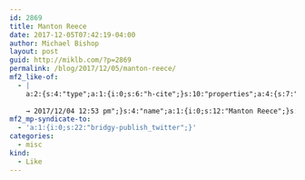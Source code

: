 ```yaml
---
id: 2869
title: Manton Reece
date: 2017-12-05T07:42:19-04:00
author: Michael Bishop
layout: post
guid: http://miklb.com/?p=2869
permalink: /blog/2017/12/05/manton-reece/
mf2_like-of:
  - |
    a:2:{s:4:"type";a:1:{i:0;s:6:"h-cite";}s:10:"properties";a:4:{s:7:"summary";a:1:{i:0;s:210:"Secret feature I like in Micro.blog’s WordPress import: if your blog photos are no longer online, it hits the Internet Archive to look for a copy there. Why open APIs are good.
    
    → 2017/12/04 12:53 pm";}s:4:"name";a:1:{i:0;s:12:"Manton Reece";}s:3:"url";a:1:{i:0;s:39:"http://www.manton.org/2017/12/6127.html";}s:11:"publication";a:1:{i:0;s:10:"manton.org";}}}
mf2_mp-syndicate-to:
  - 'a:1:{i:0;s:22:"bridgy-publish_twitter";}'
categories:
  - misc
kind:
  - Like
---
```

